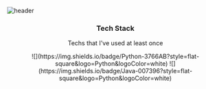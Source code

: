 ![header](https://capsule-render.vercel.app/api?type=slice&color=auto&height=300&section=header&text=JungEun&fontSize=90)

<h3 align="center">Tech Stack</h3>
<p align="center">Techs that I've used at least once</p>

<p align="center">
![](https://img.shields.io/badge/Python-3766AB?style=flat-square&logo=Python&logoColor=white) ![](https://img.shields.io/badge/Java-007396?style=flat-square&logo=Python&logoColor=white)

</p>

